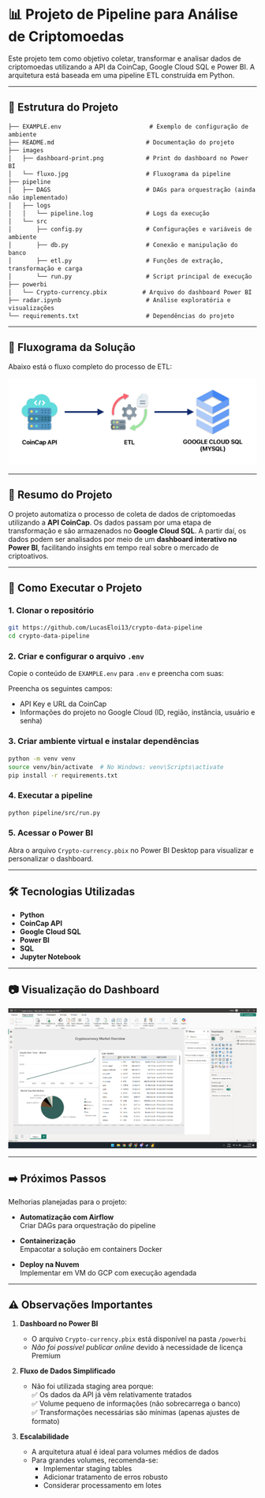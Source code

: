# 📊 Projeto de Pipeline para Análise de Criptomoedas

Este projeto tem como objetivo coletar, transformar e analisar dados de criptomoedas utilizando a API da CoinCap, Google Cloud SQL e Power BI. A arquitetura está baseada em uma pipeline ETL construída em Python.

---

## 📁 Estrutura do Projeto

```
├── EXAMPLE.env                         # Exemplo de configuração de ambiente
├── README.md                          # Documentação do projeto
├── images
│   ├── dashboard-print.png            # Print do dashboard no Power BI
│   └── fluxo.jpg                      # Fluxograma da pipeline
├── pipeline
│   ├── DAGS                           # DAGs para orquestração (ainda não implementado)
│   ├── logs
│   │   └── pipeline.log               # Logs da execução
│   └── src
│       ├── config.py                  # Configurações e variáveis de ambiente
│       ├── db.py                      # Conexão e manipulação do banco
│       ├── etl.py                     # Funções de extração, transformação e carga
│       └── run.py                     # Script principal de execução
├── powerbi
│   └── Crypto-currency.pbix          # Arquivo do dashboard Power BI
├── radar.ipynb                        # Análise exploratória e visualizações
└── requirements.txt                   # Dependências do projeto
```

---

## 🔁 Fluxograma da Solução

Abaixo está o fluxo completo do processo de ETL:

![Fluxo do projeto](images/fluxo.jpg)

---

## 🧠 Resumo do Projeto

O projeto automatiza o processo de coleta de dados de criptomoedas utilizando a **API CoinCap**. Os dados passam por uma etapa de transformação e são armazenados no **Google Cloud SQL**. A partir daí, os dados podem ser analisados por meio de um **dashboard interativo no Power BI**, facilitando insights em tempo real sobre o mercado de criptoativos.

---

## 🚀 Como Executar o Projeto

### 1. Clonar o repositório
```bash
git https://github.com/LucasEloi13/crypto-data-pipeline
cd crypto-data-pipeline
```

### 2. Criar e configurar o arquivo `.env`
Copie o conteúdo de `EXAMPLE.env` para `.env` e preencha com suas:

Preencha os seguintes campos:
- API Key e URL da CoinCap
- Informações do projeto no Google Cloud (ID, região, instância, usuário e senha)

### 3. Criar ambiente virtual e instalar dependências
```bash
python -m venv venv
source venv/bin/activate  # No Windows: venv\Scripts\activate
pip install -r requirements.txt
```

### 4. Executar a pipeline
```bash
python pipeline/src/run.py
```

### 5. Acessar o Power BI
Abra o arquivo `Crypto-currency.pbix` no Power BI Desktop para visualizar e personalizar o dashboard.

---

## 🛠 Tecnologias Utilizadas

- **Python**
- **CoinCap API**
- **Google Cloud SQL**
- **Power BI**
- **SQL**
- **Jupyter Notebook**

---

## 📷 Visualização do Dashboard

![Dashboard](images/dashboard-print.png)

---

## ➡️ Próximos Passos

Melhorias planejadas para o projeto:

- **Automatização com Airflow**  
  Criar DAGs para orquestração do pipeline

- **Containerização**  
  Empacotar a solução em containers Docker

- **Deploy na Nuvem**  
  Implementar em VM do GCP com execução agendada


---
## ⚠️ Observações Importantes

1. **Dashboard no Power BI**  
   - O arquivo `Crypto-currency.pbix` está disponível na pasta `/powerbi`  
   - *Não foi possível publicar online* devido à necessidade de licença Premium  

2. **Fluxo de Dados Simplificado**  
   - Não foi utilizada staging area porque:  
     ✅ Os dados da API já vêm relativamente tratados  
     ✅ Volume pequeno de informações (não sobrecarrega o banco)  
     ✅ Transformações necessárias são mínimas (apenas ajustes de formato)  

3. **Escalabilidade**  
   - A arquitetura atual é ideal para volumes médios de dados  
   - Para grandes volumes, recomenda-se:  
     - Implementar staging tables  
     - Adicionar tratamento de erros robusto  
     - Considerar processamento em lotes  
